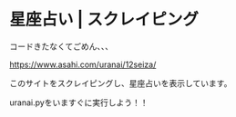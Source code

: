 # 星座占い | スクレイピング

コードきたなくてごめん、、、

https://www.asahi.com/uranai/12seiza/

このサイトをスクレイピングし、星座占いを表示しています。

uranai.pyをいますぐに実行しよう！！
